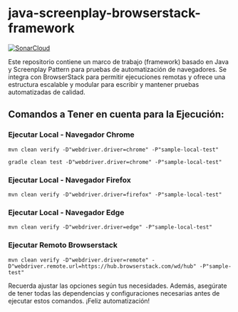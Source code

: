 # java-screenplay-browserstack-framework
[![SonarCloud](https://sonarcloud.io/images/project_badges/sonarcloud-white.svg)](https://sonarcloud.io/summary/new_code?id=java-screenplay-browserstack-framework)



Este repositorio contiene un marco de trabajo (framework) basado en Java y Screenplay Pattern para pruebas de automatización de navegadores. Se integra con BrowserStack para permitir ejecuciones remotas y ofrece una estructura escalable y modular para escribir y mantener pruebas automatizadas de calidad.

## Comandos a Tener en cuenta para la Ejecución:

### Ejecutar Local - Navegador Chrome
```
mvn clean verify -D"webdriver.driver=chrome" -P"sample-local-test"

gradle clean test -D"webdriver.driver=chrome" -P"sample-local-test"
```

### Ejecutar Local - Navegador Firefox
```
mvn clean verify -D"webdriver.driver=firefox" -P"sample-local-test"
```

### Ejecutar Local - Navegador Edge
```
mvn clean verify -D"webdriver.driver=edge" -P"sample-local-test"
```

### Ejecutar Remoto Browserstack
```
mvn clean verify -D"webdriver.driver=remote" -D"webdriver.remote.url=https://hub.browserstack.com/wd/hub" -P"sample-test"
```

Recuerda ajustar las opciones según tus necesidades. Además, asegúrate de tener todas las dependencias y configuraciones necesarias antes de ejecutar estos comandos. ¡Feliz automatización!